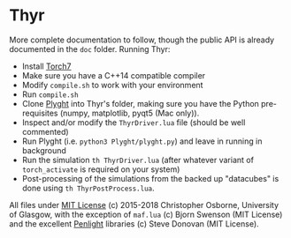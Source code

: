 # Thyr

More complete documentation to follow, though the public API is already documented in the `doc` folder.
Running Thyr:
- Install [Torch7](www.torch.ch)
- Make sure you have a C++14 compatible compiler
- Modify `compile.sh` to work with your environment
- Run `compile.sh`
- Clone [Plyght](https://github.com/Goobley/Plyght) into Thyr's folder, making sure you have the Python pre-requisites (numpy, matplotlib, pyqt5 (Mac only)).
- Inspect and/or modify the `ThyrDriver.lua` file (should be well commented)
- Run Plyght (i.e. `python3 Plyght/plyght.py`) and leave in running in background
- Run the simulation `th ThyrDriver.lua` (after whatever variant of `torch_activate` is required on your system)
- Post-processing of the simulations from the backed up "datacubes" is done using `th ThyrPostProcess.lua`.


All files under [MIT License](https://opensource.org/licenses/MIT) (c) 2015-2018 Christopher Osborne, University of Glasgow, with the exception of `maf.lua` (c) Bjorn Swenson (MIT License) and the excellent [Penlight](http://stevedonovan.github.com/Penlight) libraries (c) Steve Donovan (MIT License).